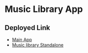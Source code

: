 # Music Library App

## Deployed Link

- [Main App](https://main-music-app-finaacplus.vercel.app/)
- [Music library Standalone](https://music-library-finaacplus-manishindiyaars-projects.vercel.app/)